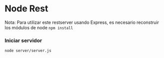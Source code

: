 # Node Rest

Nota: 
Para utilizar este restserver usando Express, es necesario reconstruir los módulos de node
 ``` npm install ```


### Iniciar servidor
```node server/server.js```